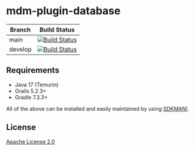 # mdm-plugin-database

| Branch | Build Status |
| ------ | ------------ |
| main | [![Build Status](https://jenkins.cs.ox.ac.uk/buildStatus/icon?job=Mauro+Data+Mapper+Plugins%2Fmdm-plugin-database%2Fmain)](https://jenkins.cs.ox.ac.uk/blue/organizations/jenkins/Mauro%20Data%20Mapper%20Plugins%2Fmdm-plugin-database/branches) |
| develop | [![Build Status](https://jenkins.cs.ox.ac.uk/buildStatus/icon?job=Mauro+Data+Mapper+Plugins%2Fmdm-plugin-database%2Fdevelop)](https://jenkins.cs.ox.ac.uk/blue/organizations/jenkins/Mauro%20Data%20Mapper%20Plugins%2Fmdm-plugin-database/branches) |

## Requirements

* Java 17 (Temurin)
* Grails 5.2.3+
* Gradle 7.3.3+

All of the above can be installed and easily maintained by using [SDKMAN!](https://sdkman.io/install).

## License

[Apache License 2.0](LICENSE)
